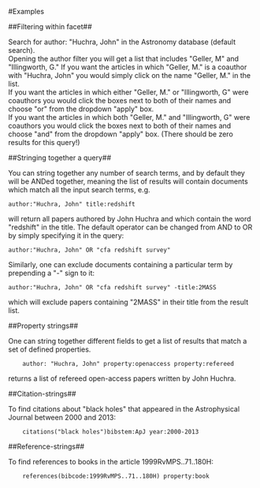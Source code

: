 #Examples

##Filtering within facet##

Search for author: "Huchra, John" in the Astronomy database (default search).  
Opening the author filter you will get a list that includes "Geller, M" and "Illingworth, G."  If you want the articles in which "Geller, M." is a coauthor with "Huchra, John" you would simply click on the name "Geller, M." in the list.  
If you want the articles in which either "Geller, M." or "Illingworth, G" were coauthors you would click the boxes next to both of their names and choose "or" from the dropdown "apply" box.  
If you want the articles in which both "Geller, M." and "Illingworth, G" were coauthors you would click the boxes next to both of their names and choose "and" from the dropdown "apply" box.  (There should be zero results for this query!)  


##Stringing together a query##

You can string together any number of search terms, and by default they will be ANDed together, meaning the list of results will contain documents which match all the input search terms, e.g.

    author:"Huchra, John" title:redshift

will return all papers authored by John Huchra and which contain the word "redshift" in the title. The default operator can be changed from AND to OR by simply specifying it in the query:

    author:"Huchra, John" OR "cfa redshift survey"

Similarly, one can exclude documents containing a particular term by prepending a "-" sign to it:

    author:"Huchra, John" OR "cfa redshift survey" -title:2MASS

which will exclude papers containing "2MASS" in their title from the result list.

##Property strings##

One can string together different fields to get a list of results that match a set of defined properties.  

        author: "Huchra, John" property:openaccess property:refereed
returns a list of refereed open-access papers written by John Huchra.

##Citation-strings##

To find citations about "black holes" that appeared in the Astrophysical Journal between 2000 and 2013:

        citations("black holes")bibstem:ApJ year:2000-2013
        
##Reference-strings##
        
To find references to books in the article 1999RvMPS..71..180H:

        references(bibcode:1999RvMPS..71..180H) property:book
